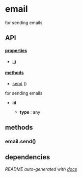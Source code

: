 # email

for sending emails

## API

#### [properties](#email-properties)

  - [id](#email-properties-id)


#### [methods](#email-methods)

  - [send](#email-methods-send) ()


for sending emails

- **id** 

  - **type** : any


<a name="email-methods"></a> 

## methods 

<a name="email-methods-send"></a> 

### email.send()


## dependencies 


*README auto-generated with [docs](https://github.com/bigcompany/resources/tree/master/docs)*